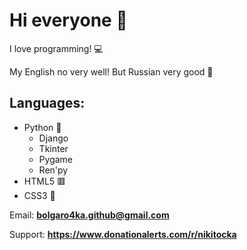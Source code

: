 # Hi everyone 👋

I love programming! 💻

My English no very well! But Russian very good 🎉

## Languages:
  - Python 🐍
    - Django
    - Tkinter
    - Pygame
    - Ren'py
  - HTML5 🟥
  - CSS3 🌈

Email: **bolgaro4ka.github@gmail.com**

Support: **https://www.donationalerts.com/r/nikitocka**
<!--
**bolgaro4ka/bolgaro4ka** is a ✨ _special_ ✨ repository because its `README.md` (this file) appears on your GitHub profile.

Here are some ideas to get you started:

- 🔭 I’m currently working on ...
- 🌱 I’m currently learning ...
- 👯 I’m looking to collaborate on ...
- 🤔 I’m looking for help with ...
- 💬 Ask me about ...
- 📫 How to reach me: ...
- 😄 Pronouns: ...
- ⚡ Fun fact: ...
-->
